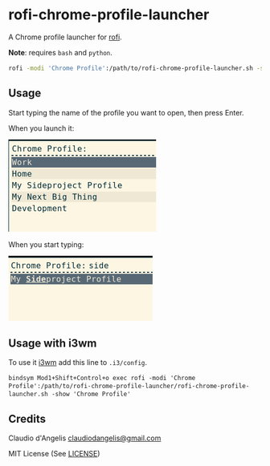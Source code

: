 # rofi-chrome-profile-launcher

A Chrome profile launcher for [rofi](https://github.com/DaveDavenport/rofi).


**Note**: requires `bash` and `python`.

```sh
rofi -modi 'Chrome Profile':/path/to/rofi-chrome-profile-launcher.sh -show 'Chrome Profile'
```

## Usage

Start typing the name of the profile you want to open, then press Enter.

When you launch it:

![Screenshot1](screenshot-1.png)

When you start typing:

![Screenshot2](screenshot-2.png)

## Usage with i3wm


To use it [i3wm](https://i3wm.org) add this line to `.i3/config`.


```
bindsym Mod1+Shift+Control+o exec rofi -modi 'Chrome Profile':/path/to/rofi-chrome-profile-launcher/rofi-chrome-profile-launcher.sh -show 'Chrome Profile'
```


## Credits

Claudio d'Angelis <claudiodangelis@gmail.com>

MIT License (See [LICENSE](LICENSE))
